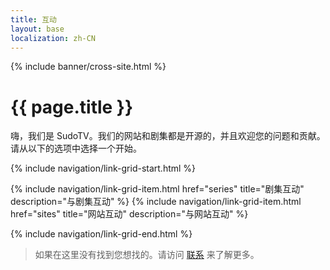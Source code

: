 ```yaml
---
title: 互动
layout: base
localization: zh-CN
---
```


{% include banner/cross-site.html %}

# {{ page.title }}

嗨，我们是 SudoTV。我们的网站和剧集都是开源的，并且欢迎您的问题和贡献。请从以下的选项中选择一个开始。

{% include navigation/link-grid-start.html %}

{% include navigation/link-grid-item.html
    href="series"
    title="剧集互动"
    description="与剧集互动"
%}
{% include navigation/link-grid-item.html
    href="sites"
    title="网站互动"
    description="与网站互动"
%}

{% include navigation/link-grid-end.html %}

> 如果在这里没有找到您想找的。请访问 [联系](https://sudo.tv/contact) 来了解更多。
